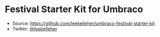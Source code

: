 # Festival Starter Kit for Umbraco

* Source: https://github.com/leekelleher/umbraco-festival-starter-kit
* Twitter: [@leekelleher](http://twitter.com/leekelleher)
